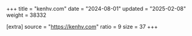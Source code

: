+++
title = "kenhv.com"
date = "2024-08-01"
updated = "2025-02-08"
weight = 38332

[extra]
source = "https://kenhv.com"
ratio = 9
size = 37
+++
